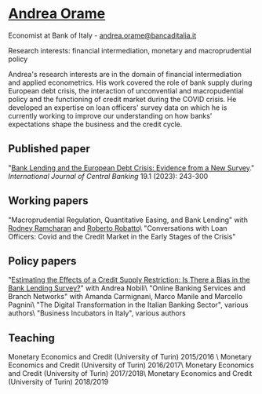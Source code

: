 # [Andrea Orame](https://andreaorame.github.io/)

Economist at Bank of Italy - andrea.orame@bancaditalia.it

Research interests: financial intermediation, monetary and macroprudential policy

Andrea's research interests are in the domain of financial intermediation and applied econometrics. His work covered the role of bank supply during European debt crisis, the interaction of unconvential and macropudential policy and the functioning of credit market during the COVID crisis. He developed an expertise on loan officers' survey data on which he is currently working to improve our understanding on how banks' expectations shape the business and the credit cycle.

## Published paper
"[Bank Lending and the European Debt Crisis: Evidence from a New Survey](https://www.ijcb.org/journal/ijcb23q1a5.htm)." *International Journal of Central Banking* 19.1 (2023): 243-300

## Working papers
"Macroprudential Regulation, Quantitative Easing, and Bank Lending" with [Rodney Ramcharan](https://sites.google.com/site/rodneyramcharan/) and [Roberto Robatto](https://sites.google.com/site/robertorobatto/home)\\
"Conversations with Loan Officers: Covid and the Credit Market in the Early Stages of the Crisis"

## Policy papers
"[Estimating the Effects of a Credit Supply Restriction: Is There a Bias in the Bank Lending Survey?](https://www.bancaditalia.it/pubblicazioni/qef/2015-0266/index.html?com.dotmarketing.htmlpage.language=1)" with Andrea Nobili\\
"Online Banking Services and Branch Networks" with Amanda Carmignani, Marco Manile and Marcello Pagnini\\
"The Digital Transformation in the Italian Banking Sector", various authors\\
"Business Incubators in Italy", various authors

## Teaching
Monetary Economics and Credit (University of Turin) 2015/2016 <object data="{{ post.https://github.com/andreaorame/andreaorame.github.io/blob/main/syllabus_eng_2016.pdf }}" width="1000" height="1000" type='application/pdf'/></object>\\
Monetary Economics and Credit (University of Turin) 2016/2017\\
Monetary Economics and Credit (University of Turin) 2017/2018\\
Monetary Economics and Credit (University of Turin) 2018/2019
